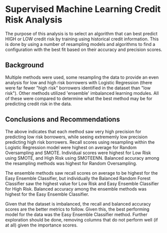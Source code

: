# Supervised Machine Learning Credit Risk Analysis

The purpose of this analysis is to select an algorithm that can best predict HIGH or LOW credit risk by training using historical credit information. This is done by using a number of resampling models and algorithms to find a configuration with the best fit based on their accuracy and precision scores.

## Background

Multiple methods were used, some resampling the data to provide an even analysis for low and high risk borrowers with Logistic Regression (there were far fewer "high risk" borrowers identified in the dataset than "low risk"). Other methods utilized 'ensemble' imbalanced learning modules. All of these were compared to determine what the best method may be for predicting credit risk in the data.


## Conclusions and Recommendations

The above indicates that each method saw very high precision for predicting low risk borrowers, while seeing extrememly low precision predicting high risk borrowers. Recall scores using resampling within the Logistic Regression model were highest on average for Random Oversampling and SMOTE. Individual scores were highest for Low Risk using SMOTE, and High Risk using SMOTEENN. Balanced accuracy among the resampling methods was highest for Random Oversampling. 

The ensemble methods saw recall scores on average to be highest for the Easy Ensemble Classifier, but individually the Balanced Random Forest Classifier saw the highest value for Low Risk and Easy Ensemble Classifier for High Risk. Balanced accuracy among the ensemble methods was highest for the Easy Ensemble Classifier.

Given that the dataset is imbalanced, the recall and balanced accuracy scores are the better metrics to follow. Given this, the best performing model for the data was the Easy Ensemble Classifier method. Further exploration should be done, removing columns that do not perform well (if at all) given the importance scores.
